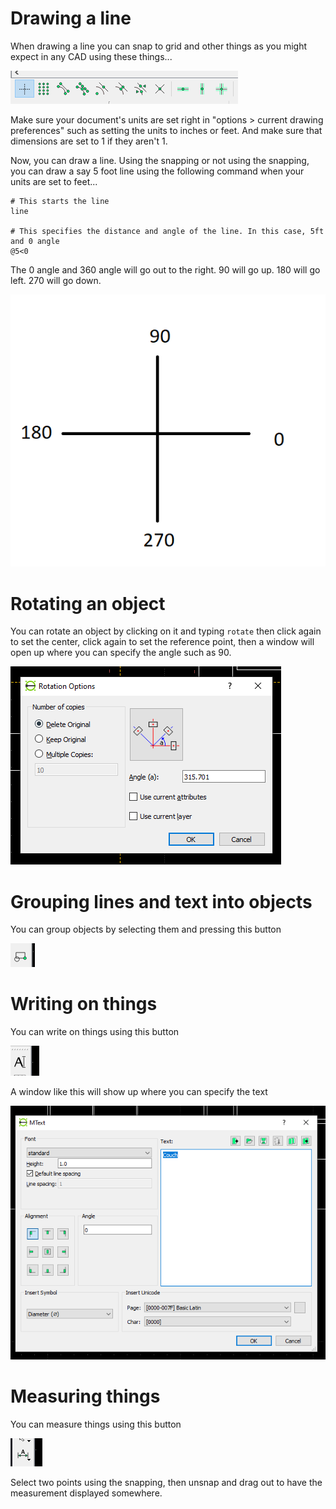 # Drawing a line
When drawing a line you can snap to grid and other things as you might expect in any CAD using these things...

<img src="Pasted image 20240206170809.png"/>

Make sure your document's units are set right in "options > current drawing preferences" such as setting the units to inches or feet. And make sure that dimensions are set to 1 if they aren't 1.

Now, you can draw a line. Using the snapping or not using the snapping, you can draw a say 5 foot line using the following command when your units are set to feet...
```
# This starts the line
line

# This specifies the distance and angle of the line. In this case, 5ft and 0 angle
@5<0
```
The 0 angle and 360 angle will go out to the right. 90 will go up. 180 will go left. 270 will go down.

<img src="Pasted image 20240206171421.png"/>

# Rotating an object
You can rotate an object by clicking on it and typing `rotate` then click again to set the center, click again to set the reference point, then a window will open up where you can specify the angle such as 90.

<img src="Pasted image 20240206171613.png"/>

# Grouping lines and text into objects
You can group objects by selecting them and pressing this button

<img src="Pasted image 20240206171942.png"/>

# Writing on things
You can write on things using this button

<img src="Pasted image 20240206172021.png"/>

A window like this will show up where you can specify the text

<img src="Pasted image 20240206172038.png"/>

# Measuring things
You can measure things using this button

<img src="Pasted image 20240206172104.png"/>

Select two points using the snapping, then unsnap and drag out to have the measurement displayed somewhere.
